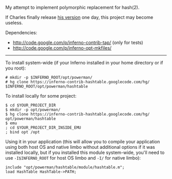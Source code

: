 My attempt to implement polymorphic replacement for hash(2).

If Charles finally release [his version](http://article.gmane.org/gmane.os.inferno.general/2755/) one day, this project may become useless.

Dependencies:
  * http://code.google.com/p/inferno-contrib-tap/ (only for tests)
  * http://code.google.com/p/inferno-opt-mkfiles/


---


To install system-wide (if your Inferno installed in your home directory or if you root):

```
# mkdir -p $INFERNO_ROOT/opt/powerman/
# hg clone https://inferno-contrib-hashtable.googlecode.com/hg/ $INFERNO_ROOT/opt/powerman/hashtable
```

To install locally for some project:

```
$ cd $YOUR_PROJECT_DIR
$ mkdir -p opt/powerman/
$ hg clone https://inferno-contrib-hashtable.googlecode.com/hg/ opt/powerman/hashtable
$ emu
; cd $YOUR_PROJECT_DIR_INSIDE_EMU
; bind opt /opt
```

Using it in your application (this will allow you to compile your application using both host OS and native limbo without additional options if it was installed locally, but if you installed this module system-wide, you'll need to use `-I$INFERNO_ROOT` for host OS limbo and `-I/` for native limbo):

```
include "opt/powerman/hashtable/module/hashtable.m";
load HashTable HashTable->PATH;
```
